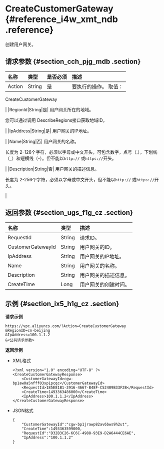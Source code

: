 # CreateCustomerGateway {#reference_i4w_xmt_ndb .reference}

创建用户网关。

## 请求参数 {#section_cch_pjg_mdb .section}

|名称|类型|是否必须|描述|
|:-|:-|:---|:-|
|Action|String|是| 要执行的操作。 取值：

 CreateCustomerGateway

 |
|RegionId|String|是| 用户网关所在的地域。

 您可以通过调用 DescribeRegions接口获取地域ID。

 |
|IpAddress|String|是| 用户网关的IP地址。

 |
|Name|String|否| 用户网关的名称。

 长度为 2-128个字符，必须以字母或中文开头，可包含数字，点号（.），下划线（\_）和短横线（-）。但不能以`http://` 或`https://`开头。

 |
|Description|String|否| 用户网关的描述信息。

 长度为 2-256个字符，必须以字母或中文开头，但不能以`http://` 或`https://`开头。

 |

## 返回参数 {#section_ugs_f1g_cz .section}

|名称|类型|描述|
|:-|:-|:-|
|RequestId|String|请求ID。|
|CustomerGatewayId|String|用户网关的ID。|
|IpAddress|String|用户网关的IP地址。|
|Name|String|用户网关的名称。|
|Description|String|用户网关的描述信息。|
|CreateTime|Long|用户网关的创建时间。|

## 示例 {#section_ix5_h1g_cz .section}

**请求示例**

``` {#createVPCpub}
https://vpc.aliyuncs.com/?Action=CreateCustomerGateway
&RegionID=cn-beijing
&IpAddress=100.1.1.2
&<公共请求参数>
```

**返回示例**

-   XML格式

    ```
    <?xml version="1.0" encoding="UTF-8" ?>
    <CreateCustomerGatewayResponse>
        <CustomerGatewayId>cgw-bp1aw0a5nfff03xp1pcqc</CustomerGatewayId>
        <RequestId>185E81B1-3916-4667-B48F-C52409B33F2B</RequestId>
        <CreateTime>1493363486000</CreateTime>
        <IpAddress>100.1.1.2</IpAddress>
    </CreateCustomerGatewayResponse>
    
    ```

-   JSON格式

    ```
    {
        "CustomerGatewayId":"cgw-bp1jrawp82av6bws9h2ut",
        "CreateTime":1493363599000,
        "RequestId":"D32B3C26-6C6C-4988-93E9-D2A6444CE6AE",
        "IpAddress":"100.1.1.2"
    }
    ```


